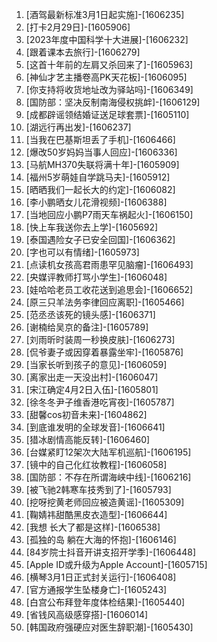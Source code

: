 
1. [酒驾最新标准3月1日起实施]-[1606235]
1. [打卡2月29日]-[1605906]
1. [2023年度中国科学十大进展]-[1606232]
1. [跟着课本去旅行]-[1606279]
1. [这首十年前的左肩又杀回来了]-[1605963]
1. [神仙才艺主播卷高PK天花板]-[1606095]
1. [你支持将收货地址改为驿站吗]-[1606349]
1. [国防部：坚决反制南海侵权挑衅]-[1606129]
1. [成都辟谣领结婚证送足球套票]-[1605110]
1. [湖远行再出发]-[1606237]
1. [当我在巴基斯坦丢了手机]-[1606466]
1. [爆改50岁妈妈当事人回应]-[1606336]
1. [马航MH370失联将满十年]-[1605909]
1. [福州5岁萌娃自学跳马夫]-[1605912]
1. [晒晒我们一起长大的约定]-[1606082]
1. [李小鹏晒女儿花滑视频]-[1606388]
1. [当地回应小鹏P7雨天车祸起火]-[1606150]
1. [快上车我送你去上学]-[1605692]
1. [泰国遇险女子已安全回国]-[1606362]
1. [字也可以有情绪]-[1605973]
1. [点读机女孩高君雨患罕见脑瘤]-[1606493]
1. [央媒评教师打骂小学生]-[1606048]
1. [娃哈哈老员工收花送到追思会]-[1606652]
1. [原三只羊法务李律回应离职]-[1605466]
1. [范丞丞该死的镜头感]-[1606371]
1. [谢楠给吴京的备注]-[1605789]
1. [刘雨昕时装周一秒换皮肤]-[1606273]
1. [侃爷妻子或因穿着暴露坐牢]-[1605876]
1. [当家长听到孩子的意见]-[1606059]
1. [离家出走一天没出村]-[1606047]
1. [宋江确定4月2日入伍]-[1605801]
1. [徐冬冬尹子维香港吃宵夜]-[1605787]
1. [甜馨cos初音未来]-[1604862]
1. [到底谁发明的全球发音]-[1606641]
1. [猎冰剧情高能反转]-[1606460]
1. [台媒紧盯12架次大陆军机巡航]-[1606195]
1. [镜中的自己化红妆教程]-[1606058]
1. [国防部：不存在所谓海峡中线]-[1606216]
1. [被飞驰2韩寒车技秀到了]-[1605793]
1. [挖呀挖黄老师回应被造黄谣]-[1605309]
1. [鞠婧祎甜酷黑皮衣造型]-[1606644]
1. [我想 长大了都是这样]-[1606538]
1. [孤独的岛 躺在大海的怀抱]-[1606146]
1. [84岁院士抖音开讲支招开学季]-[1606448]
1. [Apple ID或升级为Apple Account]-[1605715]
1. [横琴3月1日正式封关运行]-[1606408]
1. [官方通报学生坠楼身亡]-[1605243]
1. [白宫公布拜登年度体检结果]-[1605440]
1. [省钱风高级感穿搭]-[1606014]
1. [韩国政府强硬应对医生辞职潮]-[1605430]